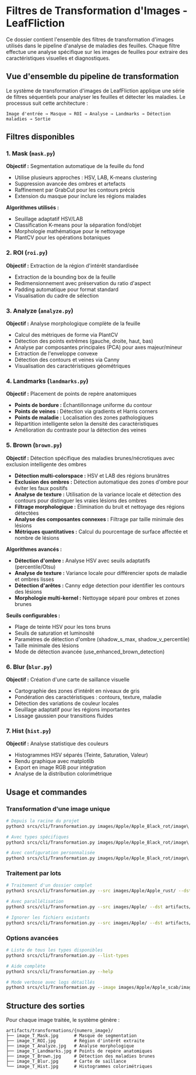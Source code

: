 # Filtres de Transformation d'Images - LeafFliction

Ce dossier contient l'ensemble des filtres de transformation d'images utilisés dans le pipeline d'analyse de maladies des feuilles. Chaque filtre effectue une analyse spécifique sur les images de feuilles pour extraire des caractéristiques visuelles et diagnostiques.

## Vue d'ensemble du pipeline de transformation

Le système de transformation d'images de LeafFliction applique une série de filtres séquentiels pour analyser les feuilles et détecter les maladies. Le processus suit cette architecture :

```
Image d'entrée → Masque → ROI → Analyse → Landmarks → Détection maladies → Sortie
```

## Filtres disponibles

### 1. **Mask** (`mask.py`)
**Objectif :** Segmentation automatique de la feuille du fond

- Utilise plusieurs approches : HSV, LAB, K-means clustering
- Suppression avancée des ombres et artefacts
- Raffinement par GrabCut pour les contours précis
- Extension du masque pour inclure les régions malades

**Algorithmes utilisés :**
- Seuillage adaptatif HSV/LAB
- Classification K-means pour la séparation fond/objet
- Morphologie mathématique pour le nettoyage
- PlantCV pour les opérations botaniques

### 2. **ROI** (`roi.py`)
**Objectif :** Extraction de la région d'intérêt standardisée

- Extraction de la bounding box de la feuille
- Redimensionnement avec préservation du ratio d'aspect
- Padding automatique pour format standard
- Visualisation du cadre de sélection

### 3. **Analyze** (`analyze.py`)
**Objectif :** Analyse morphologique complète de la feuille

- Calcul des métriques de forme via PlantCV
- Détection des points extrêmes (gauche, droite, haut, bas)
- Analyse par composantes principales (PCA) pour axes majeur/mineur
- Extraction de l'enveloppe convexe
- Détection des contours et veines via Canny
- Visualisation des caractéristiques géométriques

### 4. **Landmarks** (`landmarks.py`)
**Objectif :** Placement de points de repère anatomiques

- **Points de bordure :** Échantillonnage uniforme du contour
- **Points de veines :** Détection via gradients et Harris corners
- **Points de maladie :** Localisation des zones pathologiques
- Répartition intelligente selon la densité des caractéristiques
- Amélioration du contraste pour la détection des veines

### 5. **Brown** (`brown.py`)
**Objectif :** Détection spécifique des maladies brunes/nécrotiques avec exclusion intelligente des ombres

- **Détection multi-colorspace :** HSV et LAB des régions brunâtres
- **Exclusion des ombres :** Détection automatique des zones d'ombre pour éviter les faux positifs
- **Analyse de texture :** Utilisation de la variance locale et détection des contours pour distinguer les vraies lésions des ombres
- **Filtrage morphologique :** Élimination du bruit et nettoyage des régions détectées
- **Analyse des composantes connexes :** Filtrage par taille minimale des lésions
- **Métriques quantitatives :** Calcul du pourcentage de surface affectée et nombre de lésions

**Algorithmes avancés :**
- **Détection d'ombre :** Analyse HSV avec seuils adaptatifs (percentile/Otsu)
- **Analyse de texture :** Variance locale pour différencier spots de maladie et ombres lisses
- **Détection d'arêtes :** Canny edge detection pour identifier les contours des lésions
- **Morphologie multi-kernel :** Nettoyage séparé pour ombres et zones brunes

**Seuils configurables :**
- Plage de teinte HSV pour les tons bruns
- Seuils de saturation et luminosité
- Paramètres de détection d'ombre (shadow_s_max, shadow_v_percentile)
- Taille minimale des lésions
- Mode de détection avancée (use_enhanced_brown_detection)

### 6. **Blur** (`blur.py`)
**Objectif :** Création d'une carte de saillance visuelle

- Cartographie des zones d'intérêt en niveaux de gris
- Pondération des caractéristiques : contours, texture, maladie
- Détection des variations de couleur locales
- Seuillage adaptatif pour les régions importantes
- Lissage gaussien pour transitions fluides

### 7. **Hist** (`hist.py`)
**Objectif :** Analyse statistique des couleurs

- Histogrammes HSV séparés (Teinte, Saturation, Valeur)
- Rendu graphique avec matplotlib
- Export en image RGB pour intégration
- Analyse de la distribution colorimétrique

## Usage et commandes

### Transformation d'une image unique

```bash
# Depuis la racine du projet
python3 srcs/cli/Transformation.py images/Apple/Apple_Black_rot/image\ \(2\).JPG

# Avec types spécifiques
python3 srcs/cli/Transformation.py images/Apple/Apple_Black_rot/image\ \(2\).JPG --types Mask,Brown,Landmarks

# Avec configuration personnalisée
python3 srcs/cli/Transformation.py images/Apple/Apple_Black_rot/image\ \(2\).JPG --config transform/config.yaml
```

### Traitement par lots

```bash
# Traitement d'un dossier complet
python3 srcs/cli/Transformation.py --src images/Apple/Apple_rust/ --dst artifacts/batch_output/

# Avec parallélisation
python3 srcs/cli/Transformation.py --src images/Apple/ --dst artifacts/all_apple/ --workers 4

# Ignorer les fichiers existants
python3 srcs/cli/Transformation.py --src images/Apple/ --dst artifacts/output/ --skip-existing
```

### Options avancées

```bash
# Liste de tous les types disponibles
python3 srcs/cli/Transformation.py --list-types

# Aide complète
python3 srcs/cli/Transformation.py --help

# Mode verbose avec logs détaillés
python3 srcs/cli/Transformation.py --image images/Apple/Apple_scab/image\ \(1050\).JPG --verbose
```

## Structure des sorties

Pour chaque image traitée, le système génère :

```
artifacts/transformations/{numero_image}/
├── image_T_Mask.jpg      # Masque de segmentation
├── image_T_ROI.jpg       # Région d'intérêt extraite
├── image_T_Analyze.jpg   # Analyse morphologique
├── image_T_Landmarks.jpg # Points de repère anatomiques
├── image_T_Brown.jpg     # Détection des maladies brunes
├── image_T_Blur.jpg      # Carte de saillance
└── image_T_Hist.jpg      # Histogrammes colorimétriques
```
